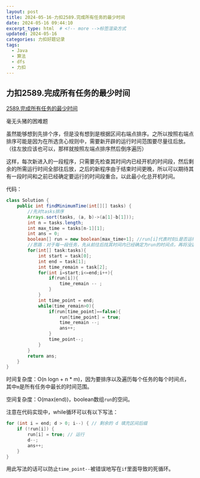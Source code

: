 ```yaml
---
layout: post
title: 2024-05-16-力扣2589.完成所有任务的最少时间
date: 2024-05-16 09:44:10
excerpt_type: html  # <!-- more -->标签渲染方式
updated: 2024-05-16
categories: 力扣好题记录
tags:
  - Java
  - 算法
  - dfs
  - 力扣
---
```


## 力扣2589.完成所有任务的最少时间

[2589.完成所有任务的最少时间](https://leetcode.cn/problems/minimum-time-to-complete-all-tasks/description/?envType=daily-question&envId=2024-05-15)

毫无头猪的困难题

虽然能够想到先排个序，但是没有想到是根据区间右端点排序。之所以按照右端点排序可能是因为在所选贪心规则中，需要新开辟的运行时间范围要尽量往后放。（往左放应该也可以，那样就按照左端点排序然后倒序遍历）

这样，每次新进入的一段程序，只需要先检查其时间内已经开机的时间段，然后剩余的所需运行时间全部往后放，之后的新程序由于结束时间更晚，所以可以期待其有一段时间和之前已经确定要运行的时间段重合。以此最小化总开机时间。

代码：

```java
class Solution {
    public int findMinimumTime(int[][] tasks) {
        //先对tasks排序
        Arrays.sort(tasks, (a, b)->(a[1]-b[1]));
        int n = tasks.length;
        int max_time = tasks[n-1][1];
        int ans = 0;
        boolean[] run = new boolean[max_time+1]; //run[i]代表时刻i是否运行，run[0]没有意义，因为start最小为1
        //思路：对于每一段任务，先从前往后找其时间内已经确定为run的时间点，再将没运行的时间尽量往后靠
        for(int[] task:tasks){
            int start = task[0];
            int end = task[1];
            int time_remain = task[2];
            for(int i=start;i<=end;i++){
                if(run[i]){
                    time_remain -- ;
                }
            }
            int time_point = end;
            while(time_remain>0){
                if(run[time_point]==false){
                    run[time_point] = true;
                    time_remain --;
                    ans++;
                }
                time_point--;
            }
        }
        return ans;
    }
}
```

时间复杂度：O(n logn + n * m)，因为要排序以及遍历每个任务的每个时间点，其中`m`是所有任务中最长的时间范围。

空间复杂度：O(max(end))，boolean数组`run`的空间。

注意在代码实现中，while循环可以有以下写法：

```java
for (int i = end; d > 0; i--) { // 剩余的 d 填充区间后缀
    if (!run[i]) {
        run[i] = true; // 运行
        d--;
        ans++;
    }
}
```

用此写法的话可以防止`time_point--`被错误地写在`if`里面导致的死循环。
